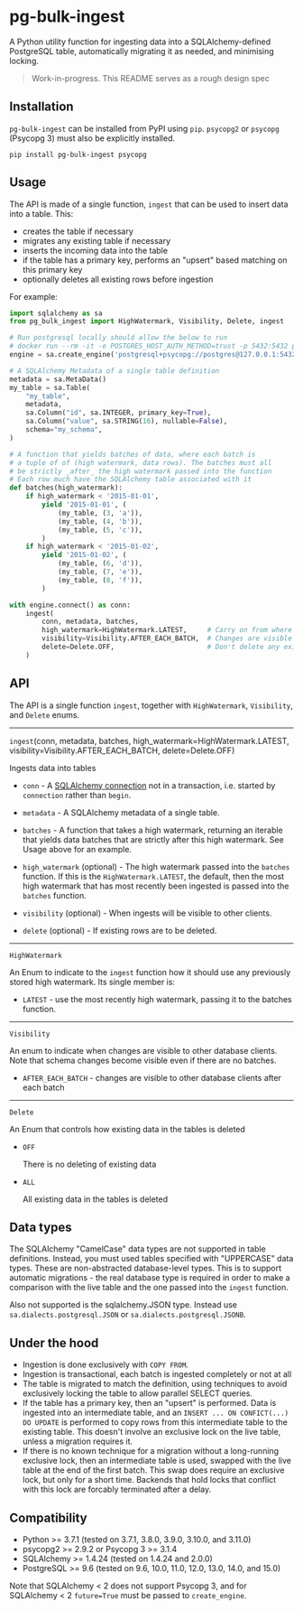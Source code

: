 # pg-bulk-ingest

A Python utility function for ingesting data into a SQLAlchemy-defined PostgreSQL table, automatically migrating it as needed, and minimising locking.

> Work-in-progress. This README serves as a rough design spec


## Installation

`pg-bulk-ingest` can be installed from  PyPI using `pip`. `psycopg2` or `psycopg` (Psycopg 3) must also be explicitly installed.

```
pip install pg-bulk-ingest psycopg
```


## Usage

The API is made of a single function, `ingest` that can be used to insert data into a table. This:

- creates the table if necessary
- migrates any existing table if necessary
- inserts the incoming data into the table
- if the table has a primary key, performs an "upsert" based matching on this primary key
- optionally deletes all existing rows before ingestion

For example:

```python
import sqlalchemy as sa
from pg_bulk_ingest import HighWatermark, Visibility, Delete, ingest

# Run postgresql locally should allow the below to run
# docker run --rm -it -e POSTGRES_HOST_AUTH_METHOD=trust -p 5432:5432 postgres
engine = sa.create_engine('postgresql+psycopg://postgres@127.0.0.1:5432/')

# A SQLAlchemy Metadata of a single table definition
metadata = sa.MetaData()
my_table = sa.Table(
    "my_table",
    metadata,
    sa.Column("id", sa.INTEGER, primary_key=True),
    sa.Column("value", sa.STRING(16), nullable=False),
    schema="my_schema",
)

# A function that yields batches of data, where each batch is
# a tuple of of (high watermark, data rows). The batches must all
# be strictly _after_ the high watermark passed into the function
# Each row much have the SQLAlchemy table associated with it
def batches(high_watermark):
    if high_watermark < '2015-01-01',
        yield '2015-01-01', (
            (my_table, (3, 'a')),
            (my_table, (4, 'b')),
            (my_table, (5, 'c')),
        )
    if high_watermark < '2015-01-02',
        yield '2015-01-02', (
            (my_table, (6, 'd')),
            (my_table, (7, 'e')),
            (my_table, (8, 'f')),
        )

with engine.connect() as conn:
    ingest(
        conn, metadata, batches,
        high_watermark=HighWatermark.LATEST,     # Carry on from where left off
        visibility=Visibility.AFTER_EACH_BATCH,  # Changes are visible after each batch
        delete=Delete.OFF,                       # Don't delete any existing rows
    )
```


## API

The API is a single function `ingest`, together with `HighWatermark`, `Visibility`, and `Delete` enums.

---

`ingest`(conn, metadata, batches, high_watermark=HighWatermark.LATEST, visibility=Visibility.AFTER_EACH_BATCH, delete=Delete.OFF)

Ingests data into tables

- `conn` - A [SQLAlchemy connection](https://docs.sqlalchemy.org/en/20/core/connections.html#sqlalchemy.engine.Connection) not in a transaction, i.e. started by `connection` rather than `begin`.

- `metadata` - A SQLAlchemy metadata of a single table.

- `batches` - A function that takes a high watermark, returning an iterable that yields data batches that are strictly after this high watermark. See Usage above for an example.

- `high_watermark` (optional) - The high watermark passed into the `batches` function. If this is the `HighWatermark.LATEST`, the default, then the most high watermark that has most recently been ingested is passed into the `batches` function.

- `visibility` (optional) - When ingests will be visible to other clients.

- `delete` (optional) - If existing rows are to be deleted.

---

`HighWatermark`

An Enum to indicate to the `ingest` function how it should use any previously stored high watermark. Its single member is:

- `LATEST` - use the most recently high watermark, passing it to the batches function.

---

`Visibility`

An enum to indicate when changes are visible to other database clients. Note that schema changes become visible even if there are no batches.

- `AFTER_EACH_BATCH` - changes are visible to other database clients after each batch

---

`Delete`

An Enum that controls how existing data in the tables is deleted

- `OFF`

   There is no deleting of existing data

- `ALL`

   All existing data in the tables is deleted


## Data types

The SQLAlchemy "CamelCase" data types are not supported in table definitions. Instead, you must used tables specified with "UPPERCASE" data types. These are non-abstracted database-level types. This is to support automatic migrations - the real database type is required in order to make a comparison with the live table and the one passed into the `ingest` function.

Also not supported is the sqlalchemy.JSON type. Instead use `sa.dialects.postgresql.JSON` or `sa.dialects.postgresql.JSONB`.


## Under the hood

- Ingestion is done exclusively with `COPY FROM`.
- Ingestion is transactional, each batch is ingested completely or not at all
- The table is migrated to match the definition, using techniques to avoid exclusively locking the table to allow parallel SELECT queries.
- If the table has a primary key, then an "upsert" is performed. Data is ingested into an intermediate table, and an `INSERT ... ON CONFICT(...) DO UPDATE` is performed to copy rows from this intermediate table to the existing table. This doesn't involve an exclusive lock on the live table, unless a migration requires it.
- If there is no known technique for a migration without a long-running exclusive lock, then an intermediate table is used, swapped with the live table at the end of the first batch. This swap does require an exclusive lock, but only for a short time. Backends that hold locks that conflict with this lock are forcably terminated after a delay.


## Compatibility

- Python >= 3.7.1 (tested on 3.7.1, 3.8.0, 3.9.0, 3.10.0, and 3.11.0)
- psycopg2 >= 2.9.2 or Psycopg 3 >= 3.1.4
- SQLAlchemy >= 1.4.24 (tested on 1.4.24 and 2.0.0)
- PostgreSQL >= 9.6 (tested on 9.6, 10.0, 11.0, 12.0, 13.0, 14.0, and 15.0)

Note that SQLAlchemy < 2 does not support Psycopg 3, and for SQLAlchemy < 2 `future=True` must be passed to `create_engine`.
